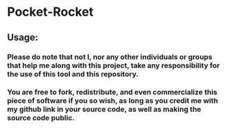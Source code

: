 # Pocket-Rocket

## Usage:
<h3> Please do note that not I, nor any other individuals or groups that help me along with this project, take any responsibility for the use of this tool and this repository. </h3>

<h3> You are free to fork, redistribute, and even commercialize this piece of software if you so wish, as long as you credit me with my github link in your source code, as well as making the source code public. </h3>
